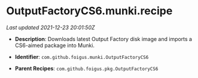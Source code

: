 # OutputFactoryCS6.munki.recipe

_Last updated 2021-12-23 20:01:50Z_

- **Description**: Downloads latest Output Factory disk image and imports a CS6-aimed package into Munki.

- **Identifier**: `com.github.foigus.munki.OutputFactoryCS6`

- **Parent Recipes**: `com.github.foigus.pkg.OutputFactoryCS6`
